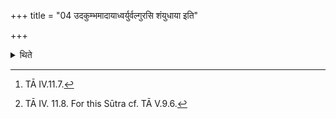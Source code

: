 +++
title = "04 उदकुम्भमादायाध्वर्युर्वल्गुरसि शंयुधाया इति"

+++

<details><summary>थिते</summary>

4. Having taken up the jar of water he goes round by the right, sprinkling round the Uttaravedi, three times, with valgurasi saṁyudhāyāḥ.[^1] Having kept down the jar he goes round in the reverse direction, without sprinkling round, three times, with saṁ ca vakṣi pari ca vakṣī.[^2]  

[^1]: TĀ IV.11.7.  

[^2]: TĀ IV. 11.8. For this Sūtra cf. TĀ V.9.6. 
</details>
